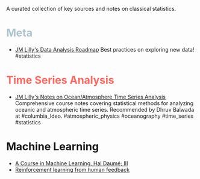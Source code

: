 A curated collection of key sources and notes on classical statistics.

# <span style="color: #aec6cf;">Meta</span>
- [JM Lilly's Data Analysis Roadmap](https://jmlilly.net/course/pages/roadmap.html#1)
	Best practices on exploring new data! #statistics

# <span style="color: #ff6961;">Time Series Analysis</span>
- [JM Lilly's Notes on Ocean/Atmosphere Time Series Analysis](https://jmlilly.net/course/index.html) 
	Comprehensive course notes covering statistical methods for analyzing oceanic and atmospheric time series. Recommended by Dhruv Balwada at #columbia_ldeo.
#atmospheric_physics #oceanography #time_series #statistics

# Machine Learning
- [A Course in Machine Learning, Hal Daumé; III](https://web.archive.org/web/20250114002202/http://ciml.info/dl/v0_99/ciml-v0_99-all.pdf)
- [Reinforcement learning from human feedback](https://en.wikipedia.org/wiki/Reinforcement_learning_from_human_feedback)